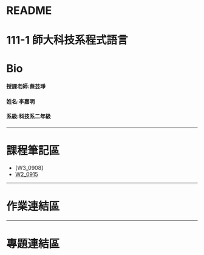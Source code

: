 # README
111-1 師大科技系程式語言
==
# Bio
#### 授課老師:蔡芸琤    
#### 姓名:李嘉明    
#### 系級:科技系二年級     
---
# 課程筆記區
*   [W3_0908]
*   [W2_0915](https://github.com/jiaminging/Programming-Language/tree/main/Programming_Language) 
---
# 作業連結區
---
# 專題連結區

